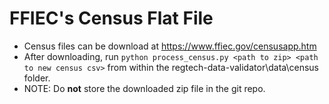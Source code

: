 # FFIEC's Census Flat File

- Census files can be download at https://www.ffiec.gov/censusapp.htm
- After downloading, run `python process_census.py <path to zip> <path to new census csv>` from within the regtech-data-validator\data\census folder.
- NOTE: Do **not** store the downloaded zip file in the git repo.

